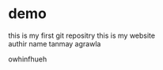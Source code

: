 # demo
this is my first git repositry
this is my website <br>
authir name tanmay agrawla

owhinfhueh
